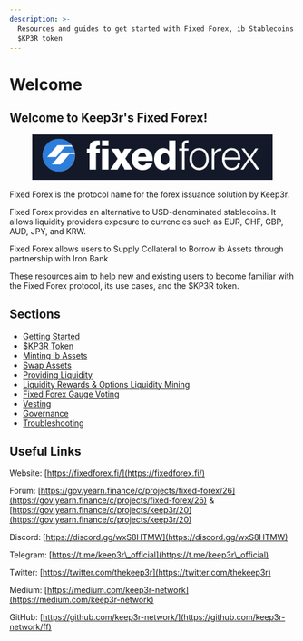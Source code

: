 ```yaml
---
description: >-
  Resources and guides to get started with Fixed Forex, ib Stablecoins and the
  $KP3R token
---
```


# Welcome

## Welcome to Keep3r's Fixed Forex!

<figure><img src=".gitbook/assets/Fixed Forex.PNG" alt=""><figcaption></figcaption></figure>

Fixed Forex is the protocol name for the forex issuance solution by Keep3r.&#x20;

Fixed Forex provides an alternative to USD-denominated stablecoins. It allows liquidity providers exposure to currencies such as EUR, CHF, GBP, AUD, JPY, and KRW.

Fixed Forex allows users to Supply Collateral to Borrow ib Assets through partnership with Iron Bank

These resources aim to help new and existing users to become familiar with the Fixed Forex protocol, its use cases, and the $KP3R token.

## Sections

* [Getting Started](broken-reference)
* [$KP3R Token](broken-reference)
* [Minting ib Assets](broken-reference)
* [Swap Assets](broken-reference)
* [Providing Liquidity](broken-reference)
* [Liquidity Rewards & Options Liquidity Mining](broken-reference)
* [Fixed Forex Gauge Voting](broken-reference)
* [Vesting](broken-reference)
* [Governance](broken-reference)
* [Troubleshooting](https://app.gitbook.com/s/dcazEWFTJX0SB3s4mSJg/\~/changes/4D6cg2JxzOs1u6drHAVq/troubleshooting)

## Useful Links

Website: [https://fixedforex.fi/](https://fixedforex.fi/)

Forum: [https://gov.yearn.finance/c/projects/fixed-forex/26](https://gov.yearn.finance/c/projects/fixed-forex/26) & [https://gov.yearn.finance/c/projects/keep3r/20](https://gov.yearn.finance/c/projects/keep3r/20)

Discord: [https://discord.gg/wxS8HTMW](https://discord.gg/wxS8HTMW)

Telegram: [https://t.me/keep3r\_official](https://t.me/keep3r\_official)

Twitter: [https://twitter.com/thekeep3r](https://twitter.com/thekeep3r)

Medium: [https://medium.com/keep3r-network](https://medium.com/keep3r-network)

GitHub: [https://github.com/keep3r-network/](https://github.com/keep3r-network/ff)
